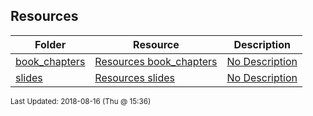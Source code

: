 ## Resources
| Folder | Resource | Description|
 | ------------|------------|------------|
 | [book_chapters](https://github.com/rugbyprof/2143-Object-Oriented-Programming/tree/master/Resources/book_chapters) | [ Resources book_chapters ](https://github.com/rugbyprof/2143-Object-Oriented-Programming/tree/master/Resources/book_chapters) | [ No Description](https://github.com/rugbyprof/2143-Object-Oriented-Programming/tree/master/Resources/book_chapters) | [N/A](https://github.com/rugbyprof/2143-Object-Oriented-Programming/tree/master/Resources/book_chapters) |
 | [slides](https://github.com/rugbyprof/2143-Object-Oriented-Programming/tree/master/Resources/slides) | [ Resources slides ](https://github.com/rugbyprof/2143-Object-Oriented-Programming/tree/master/Resources/slides) | [ No Description](https://github.com/rugbyprof/2143-Object-Oriented-Programming/tree/master/Resources/slides) | [N/A](https://github.com/rugbyprof/2143-Object-Oriented-Programming/tree/master/Resources/slides) |

<sup>Last Updated: 2018-08-16 (Thu @ 15:36)</sup>